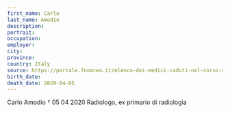 ```yaml
---
first_name: Carlo
last_name: Amodio
description: 
portrait: 
occupation: 
employer: 
city: 
province: 
country: Italy
source: https://portale.fnomceo.it/elenco-dei-medici-caduti-nel-corso-dellepidemia-di-covid-19/
birth_date: 
death_date: 2020-04-05
---
```


Carlo Amodio † 05 04 2020
Radiologo, ex primario di radiologia